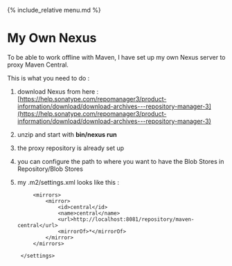 {% include_relative  menu.md %}

# My Own Nexus

To be able to work offline with Maven, I have set up my own Nexus server to proxy Maven Central.

This is what you need to do :

1. download Nexus from here : [https://help.sonatype.com/repomanager3/product-information/download/download-archives---repository-manager-3](https://help.sonatype.com/repomanager3/product-information/download/download-archives---repository-manager-3)
2. unzip and start with <b>bin/nexus run</b>
3. the proxy repository is already set up
4. you can configure the path to where you want to have the Blob Stores in Repository/Blob Stores 
5. my .m2/settings.xml looks like this :    
        <settings xmlns="http://maven.apache.org/SETTINGS/1.0.0" xmlns:xsi="http://www.w3.org/2001/XMLSchema-instance"
          xsi:schemaLocation="http://maven.apache.org/SETTINGS/1.0.0 https://maven.apache.org/xsd/settings-1.0.0.xsd">

            <mirrors>
                <mirror>
                    <id>central</id>
                    <name>central</name>
                    <url>http://localhost:8081/repository/maven-central</url>
                    <mirrorOf>*</mirrorOf>
                </mirror>
            </mirrors>        

        </settings>

  
